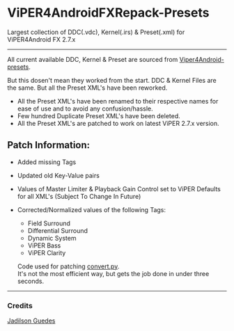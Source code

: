 # ViPER4AndroidFXRepack-Presets
Largest collection of DDC(.vdc), Kernel(.irs) & Preset(.xml) for ViPER4Android FX 2.7.x

---

All current available DDC, Kernel & Preset are sourced from [Viper4Android-presets](https://github.com/jadilson12/Viper4Android-presets).

But this dosen't mean they worked from the start.
DDC & Kernel Files are the same.
But all the Preset XML's have been reworked.

- All the Preset XML's have been renamed to their respective names for ease of use and to avoid any confusion/hassle.
- Few hundred Duplicate Preset XML's have been deleted.
- All the Preset XML's are patched to work on latest ViPER 2.7.x version.



## Patch Information:
- Added missing Tags
- Updated old Key-Value pairs
- Values of Master Limiter & Playback Gain Control set to ViPER Defaults for all XML's (Subject To Change In Future)
- Corrected/Normalized values of the following Tags:
  - Field Surround
  - Differential Surround
  - Dynamic System
  - ViPER Bass
  - ViPER Clarity

  Code used for patching [convert.py](https://github.com/syntaxticsugr/ViPER4AndroidFXRepack-Presets/blob/main/utils/convert.py). \
  It's not the most efficient way, but gets the job done in under three seconds.

---

### Credits
[Jadilson Guedes](https://github.com/jadilson12)
